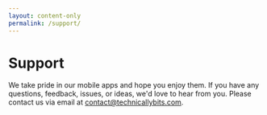 ```yaml
---
layout: content-only
permalink: /support/
---
```


# Support
We take pride in our mobile apps and hope you enjoy them. If you have any questions, feedback, issues, or ideas, we'd love to hear from you. Please contact us via email at [contact@technicallybits.com](mailto:contact@technicallybits.com).
